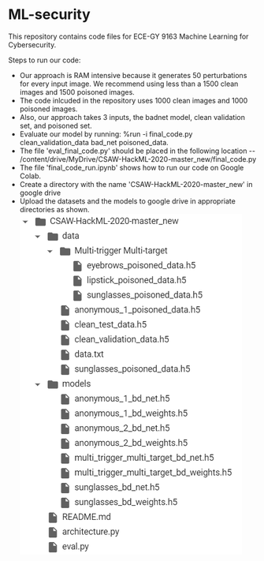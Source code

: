 # ML-security

This repository contains code files for ECE-GY 9163 Machine Learning for Cybersecurity.

Steps to run our code:

* Our approach is RAM intensive because it generates 50 perturbations for every input image. We recommend using less than a 1500 clean images and 1500 poisoned images.
* The code inlcuded in the repository uses 1000 clean images and 1000 poisoned images. 
* Also, our approach takes 3 inputs, the badnet model, clean validation set, and poisoned set.
* Evaluate our model by running: %run -i final_code.py clean_validation_data bad_net poisoned_data.
* The file 'eval_final_code.py' should be placed in the following location -- /content/drive/MyDrive/CSAW-HackML-2020-master_new/final_code.py
* The file 'final_code_run.ipynb' shows how to run our code on Google Colab. 
* Create a directory with the name 'CSAW-HackML-2020-master_new' in google drive 
* Upload the datasets and the models to google drive in appropriate directories as shown.
![](ml_sec_dir_str.png)
  
  



